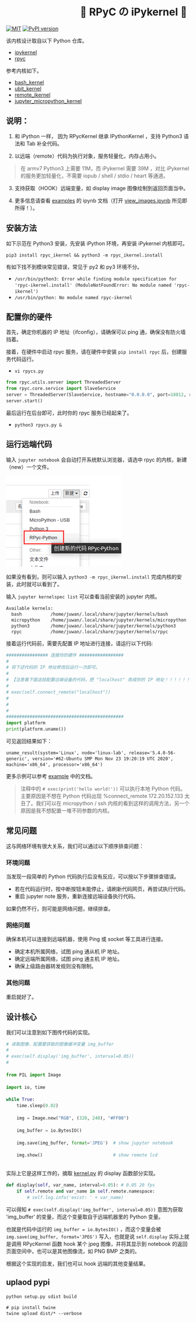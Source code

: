 
# &emsp;&emsp;&emsp;&emsp;&emsp;&emsp;&emsp; 💮 RPyC の iPykernel 🐹

[![MIT](https://img.shields.io/badge/license-MIT-blue.svg)](./LICENSE)
[![PyPI version](https://badge.fury.io/py/rpyc-ikernel.svg)](https://badge.fury.io/py/rpyc-ikernel)

该内核设计取自以下 Python 仓库。

- [ipykernel](https://github.com/ipython/ipykernel)
- [rpyc](https://github.com/tomerfiliba-org/rpyc)

参考内核如下。

- [bash_kernel](https://github.com/takluyver/bash_kernel)
- [ubit_kernel](https://github.com/takluyver/ubit_kernel)
- [remote_ikernel](https://github.com/tdaff/remote_ikernel)
- [jupyter_micropython_kernel](https://github.com/goatchurchprime/jupyter_micropython_kernel)

## 说明：

1. 和 iPython 一样， 因为 RPycKernel 继承 IPythonKernel ，支持 Python3 语法和 Tab 补全代码。

2. 以远端（remote）代码为执行对象，服务轻量化，内存占用小。

> 在 armv7 Python3 上需要 11M，而 iPykernel 需要 39M ，对比 iPykernel 的服务更加轻量化，不需要 iopub / shell / stdio / heart 等通道。

3. 支持获取（HOOK）远端变量，如 display image 图像绘制到返回页面当中。

4. 更多信息请查看 [examples](./examples) 的 ipynb 文档（打开 [view_images.ipynb](./examples/view_images.ipynb) 所见即所得！）。

## 安装方法

如下示范在 Python3 安装，先安装 iPython 环境，再安装 iPykernel 内核即可。

```shell
pip3 install rpyc_ikernel && python3 -m rpyc_ikernel.install
```

有如下找不到模块常见错误，常见于 py2 和 py3 环境不分。

- `/usr/bin/python3: Error while finding module specification for 'rpyc-ikernel.install' (ModuleNotFoundError: No module named 'rpyc-ikernel')`
- `/usr/bin/python: No module named rpyc-ikernel`

## 配置你的硬件

首先，确定你机器的 IP 地址（ifconfig），请确保可以 ping 通，确保没有防火墙挡着。

接着，在硬件中启动 rpyc 服务，请在硬件中安装 ` pip install rpyc ` 后，创建服务代码运行。

- `vi rpycs.py`

```python
from rpyc.utils.server import ThreadedServer
from rpyc.core.service import SlaveService
server = ThreadedServer(SlaveService, hostname="0.0.0.0", port=18812, reuse_addr=True)
server.start()
```

最后运行在后台即可，此时你的 rpyc 服务已经起来了。

- `python3 rpycs.py &`

## 运行远端代码

输入 `jupyter notebook` 会自动打开系统默认浏览器，请选中 rpyc 的内核，新建（new）一个文件。

![](doc/kernels.png)

如果没有看到，则可以输入 `python3 -m rpyc_ikernel.install` 完成内核的安装，此时就可以看到了。

输入 `jupyter kernelspec list` 可以查看当前安装的 jupyter 内核。

```shell
Available kernels:
  bash           /home/juwan/.local/share/jupyter/kernels/bash
  micropython    /home/juwan/.local/share/jupyter/kernels/micropython
  python3        /home/juwan/.local/share/jupyter/kernels/python3
  rpyc           /home/juwan/.local/share/jupyter/kernels/rpyc
```

接着运行代码前，需要先配置 IP 地址进行连接，请运行以下代码:

```python
################ 连接你的硬件 #################
#
# 将下述代码的 IP 地址修改后运行一次即可。
#
# 【注意看下面这段配置远端设备的代码，把 "localhost" 改成你的 IP 地址！！！！！！！！】
#
# exec(self.connect_remote("localhost"))
#
#
#
#############################################
import platform
print(platform.uname())
```

可见返回结果如下：

```shell
uname_result(system='Linux', node='linux-lab', release='5.4.0-56-generic', version='#62-Ubuntu SMP Mon Nov 23 19:20:19 UTC 2020', machine='x86_64', processor='x86_64')
```

更多示例可以参考 [example](example) 中的文档。

> 注释中的 `# exec(print('hello world!'))` 可以执行本地 Python 代码。主要原因是不想在 Python 代码出现 %connect_remote 172.20.152.133 太丑了。我们可以在 micropython / ssh 内核的看到这样的调用方法，另一个原因是我不想配置一堆不同参数的内核。

## 常见问题

这与网络环境有很大关系，我们可以通过以下顺序排查问题：

### 环境问题

当发现一段简单的 Python 代码执行后没有反应，可以按以下步骤排查错误。

- 若在代码运行时，按中断按钮未能停止，请刷新代码网页，再尝试执行代码。
- 重启 jupyter note 服务，重新连接远端设备执行代码。

如果仍然不行，则可能是网络问题，继续排查。

### 网络问题

确保本机可以连接到远端机器，使用 Ping 或 socket 等工具进行连接。

- 确定本机所属网络，试图 ping 通从机 IP 地址。
- 确定远端所属网络，试图 ping 通主机 IP 地址。
- 确保上级路由器转发规则没有限制。

### 其他问题

重启就好了。

## 设计核心

我们可以注意到如下图传代码的实现。

```python
# 读取图像，配置要获取的图像缓冲变量 img_buffer
# 
# exec(self.display('img_buffer', interval=0.05))
#

from PIL import Image

import io, time

while True:
    time.sleep(0.02)
    
    img = Image.new("RGB", (320, 240), "#FF00")

    img_buffer = io.BytesIO()

    img.save(img_buffer, format='JPEG')  # show jupyter notebook
    
    img.show()                           # show remote lcd
    
```

实际上它是这样工作的，摘取 [kernel.py](./rpyc_ikernel/kernel.py) 的 display 函数部分实现。

```python
def display(self, var_name, interval=0.05): # 0.05 20 fps
    if self.remote and var_name in self.remote.namespace:
        # self.log.info('exist: ' + var_name)
```

可以得知 `# exec(self.display('img_buffer', interval=0.05))` 意图为获取 'img_buffer' 的变量，而这个变量取自于远端机器里的 Python 变量。

也就是代码中运行的 `img_buffer = io.BytesIO()` ，而这个变量会被 `img.save(img_buffer, format='JPEG')` 写入，也就是说 `self.display` 实际上就是调用 RPycKernel 函数 hook 某个 jpeg 图像，并将其显示到 notebook 的返回页面空间中，也可以是其他图像流，如 PNG BMP 之类的。

根据这个实现的启发，我们也可以 hook 远端的其他变量结果。

## uplaod pypi

```shell
python setup.py sdist build
```

```shell
# pip install twine
twine upload dist/* --verbose
```

